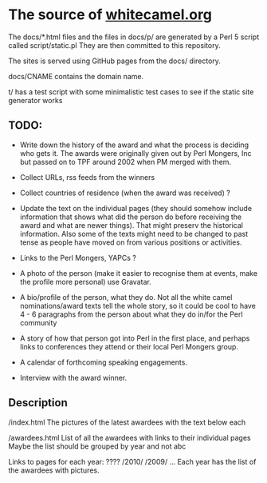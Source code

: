 # The source of [whitecamel.org](https://whitecamel.org/)

The docs/*.html files and the files in docs/p/
are generated by a Perl 5 script called script/static.pl
They are then committed to this repository.

The sites is served using GitHub pages from the docs/ directory.

docs/CNAME contains the domain name.



t/  has a test script with some minimalistic test cases to see if the static site generator works


## TODO:

* Write down the history of the award and what the process is deciding who gets it.
  The awards were originally given out by Perl Mongers, Inc but passed
  on to TPF around 2002 when PM merged with them.

* Collect URLs, rss feeds from the winners

* Collect countries of residence (when the award was received) ?

* Update the text on the individual pages (they should somehow
  include information that shows what did the person do before receiving the
  award and what are newer things). That might preserv the historical
  information.
  Also some of the texts might need to be changed to past tense as people
  have moved on from various positions or activities.

* Links to the Perl Mongers, YAPCs ?

* A photo of the person (make it easier to recognise them at events, make the profile more personal)
  use Gravatar.

* A bio/profile of the person, what they do.  Not all the white camel nominations/award texts tell the whole story,
  so it could be cool to have 4 - 6 paragraphs from the person about what they do in/for the Perl community

* A story of how that person got into Perl in the first place,
  and perhaps links to conferences they attend or their local Perl Mongers group.

* A calendar of forthcoming speaking engagements.

* Interview with the award winner.


## Description

/index.html
  The pictures of the latest awardees with the text below each

/awardees.html
List of all the awardees with links to their individual pages
Maybe the list should be grouped by year and not abc


Links to pages for each year: ????
   /2010/
   /2009/
   ...
Each year has the list of the awardees with pictures.

